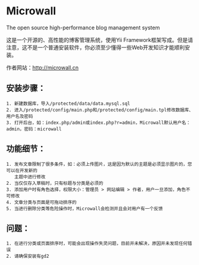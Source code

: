 Microwall
=========

The open source high-performance blog management system

这是一个开源的、高性能的博客管理系统，使用Yii Framework框架写成。但是请注意，这不是一个普通安装软件，你必须至少懂得一些Web开发知识才能顺利安装。

作者网站：http://microwall.cn

安装步骤：
-------

    1. 新建数据库，导入/protected/data/data.mysql.sql
    2. 进入/protected/config/main.php和/protected/config/main.tpl修改数据库、用户名及密码
    3. 打开后台，如：index.php/admin或index.php?r=admin，Microwall默认用户名：admin，密码：microwall

功能细节：
-------

    1. 发布文章限制了很多条件，如：必须上传图片，这是因为默认的主题是必须显示图片的，您可以在开发新的
       主题中进行修改
    2. 当仅仅存入草稿时，只有标题与分类是必须的
    3. 添加用户时有角色选择，权限大小：管理员 > 网站编辑 > 作者，用户一旦添加，角色不可修改
    4. 文章分类与页面是可拖动排序的
    5. 当进行删除分类等危险操作时，Microwall会检测并且会对用户有一个反馈
    
问题：
-------

    1. 在进行分类或页面排序时，可能会出现操作失灵问题，目前并未解决，原因并未发现任何错误
    2. 请确保安装有gd2
